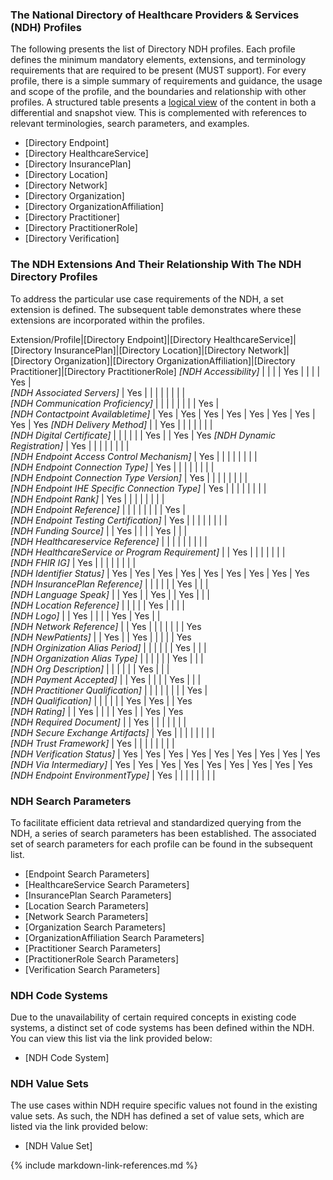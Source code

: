 ### The National Directory of Healthcare Providers & Services (NDH) Profiles
The following presents the list of Directory NDH profiles. Each profile defines the minimum mandatory elements, extensions, and terminology requirements that are required to be present (MUST support). For every profile, there is a simple summary of  requirements and guidance, the usage and scope of the profile, and the boundaries and relationship with other profiles. A structured table presents a [logical view](https://hl7.org/fhir/R4/formats.html#table) of the content in both a differential and snapshot view. This is complemented with references to relevant terminologies, search parameters, and examples.

* [Directory Endpoint]
* [Directory HealthcareService]
* [Directory InsurancePlan]
* [Directory Location]
* [Directory Network]
* [Directory Organization]
* [Directory OrganizationAffiliation]
* [Directory Practitioner]
* [Directory PractitionerRole]
* [Directory Verification]

### The NDH Extensions And Their Relationship With The NDH Directory Profiles
To address the particular use case requirements of the NDH, a set extension is defined. The subsequent table demonstrates where these extensions are incorporated within the profiles.
<style>
    th{border: solid 2px lightgrey;}
    td{border: solid 2px lightgrey;}
</style>

Extension/Profile|[Directory Endpoint]|[Directory HealthcareService]|[Directory InsurancePlan]|[Directory Location]|[Directory Network]|[Directory Organization]|[Directory OrganizationAffiliation]|[Directory Practitioner]|[Directory PractitionerRole]
*[NDH Accessibility]*                            |     |     |     | Yes |     |     |     | Yes |     
*[NDH Associated Servers]*                       | Yes |     |     |     |     |     |     |     |     
*[NDH Communication Proficiency]*                |     |     |     |     |     |     |     | Yes |     
*[NDH Contactpoint Availabletime]*               | Yes | Yes | Yes | Yes | Yes | Yes | Yes | Yes | Yes
*[NDH Delivery Method]*                          |     | Yes |     |     |     |     |     |     |     
*[NDH Digital Certificate]*                      |     |     |     |     |     | Yes |     | Yes | Yes
*[NDH Dynamic Registration]*                     | Yes |     |     |     |     |     |     |     |     
*[NDH Endpoint Access Control Mechanism]*        | Yes |     |     |     |     |     |     |     |     
*[NDH Endpoint Connection Type]*                 | Yes |     |     |     |     |     |     |     |     
*[NDH Endpoint Connection Type Version]*         | Yes |     |     |     |     |     |     |     |     
*[NDH Endpoint IHE Specific Connection Type]*    | Yes |     |     |     |     |     |     |     |     
*[NDH Endpoint Rank]*                            | Yes |     |     |     |     |     |     |     |     
*[NDH Endpoint Reference]*                       |     |     |     |     |     |     |     | Yes |     
*[NDH Endpoint Testing Certification]*           | Yes |     |     |     |     |     |     |     |     
*[NDH Funding Source]*                           |     | Yes |     |     |     | Yes |     |     |     
*[NDH Healthcareservice Reference]*              |     |     |     |     |     |     |     |     |     
*[NDH HealthcareService or Program Requirement]* |     | Yes |     |     |     |     |     |     |     
*[NDH FHIR IG]*                                  | Yes |     |     |     |     |     |     |     |     
*[NDH Identifier Status]*                        | Yes | Yes | Yes | Yes | Yes | Yes | Yes | Yes | Yes  
*[NDH InsurancePlan Reference]*                  |     |     |     |     |     | Yes |     |     |     
*[NDH Language Speak]*                           |     | Yes |     | Yes |     | Yes |     |     |     
*[NDH Location Reference]*                       |     |     |     |     | Yes |     |     |     |     
*[NDH Logo]*                                     |     | Yes |     |     |     | Yes | Yes |     |     
*[NDH Network Reference]*                        |     | Yes |     |     |     |     |     |     | Yes  
*[NDH NewPatients]*                              |     | Yes |     | Yes |     |     |     |     | Yes  
*[NDH Orginization Alias Period]*                |     |     |     |     |     | Yes |     |     |     
*[NDH Organization Alias Type]*                  |     |     |     |     |     | Yes |     |     |     
*[NDH Org Description]*                          |     |     |     |     |     | Yes |     |     |     
*[NDH Payment Accepted]*                         |     | Yes |     |     |     | Yes |     |     |     
*[NDH Practitioner Qualification]*               |     |     |     |     |     |     |     | Yes |     
*[NDH Qualification]*                            |     |     |     |     |     | Yes | Yes |     | Yes  
*[NDH Rating]*                                   |     | Yes |     |     |     | Yes |     | Yes | Yes  
*[NDH Required Document]*                        |     | Yes |     |     |     |     |     |     |     
*[NDH Secure Exchange Artifacts]*                | Yes |     |     |     |     |     |     |     |     
*[NDH Trust Framework]*                          | Yes |     |     |     |     |     |     |     |     
*[NDH Verification Status]*                      | Yes | Yes | Yes | Yes | Yes | Yes | Yes | Yes | Yes  
*[NDH Via Intermediary]*                         | Yes | Yes | Yes | Yes | Yes | Yes | Yes | Yes | Yes  
*[NDH Endpoint EnvironmentType]*                 | Yes |     |     |     |     |     |     |     |     

### NDH Search Parameters
To facilitate efficient data retrieval and standardized querying from the NDH, a series of search parameters has been established. The associated set of search parameters for each profile can be found in the subsequent list.

* [Endpoint Search Parameters]
* [HealthcareService Search Parameters]
* [InsurancePlan Search Parameters]
* [Location Search Parameters]
* [Network Search Parameters]
* [Organization Search Parameters]
* [OrganizationAffiliation Search Parameters]
* [Practitioner Search Parameters]
* [PractitionerRole Search Parameters]
* [Verification Search Parameters]

### NDH Code Systems
Due to the unavailability of certain required concepts in existing code systems, a distinct set of code systems has been defined within the NDH. You can view this list via the link provided below:
* [NDH Code System]


### NDH Value Sets
The use cases within NDH require specific values not found in the existing value sets. As such, the NDH has defined a set of value sets, which are listed via the link provided below:
* [NDH Value Set]

{% include markdown-link-references.md %}